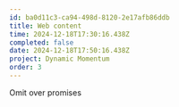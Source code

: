 ```yaml
---
id: ba0d11c3-ca94-498d-8120-2e17afb86ddb
title: Web content
time: 2024-12-18T17:30:16.438Z
completed: false
date: 2024-12-18T17:50:16.438Z
project: Dynamic Momentum
order: 3
---
```


Omit over promises
